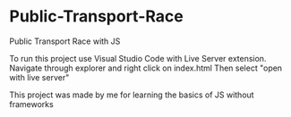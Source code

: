 # Public-Transport-Race
Public Transport Race with JS

To run this project use Visual Studio Code with Live Server extension.
Navigate through explorer and right click on index.html
Then select "open with live server"


This project was made by me for learning the basics of JS without frameworks
